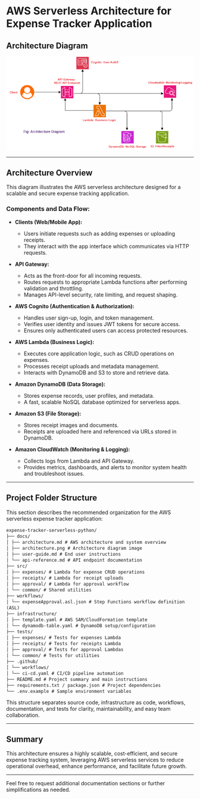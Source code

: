 # AWS Serverless Architecture for Expense Tracker Application

## Architecture Diagram

![Serverless Architecture Diagram](architecture.png)

---

## Architecture Overview

This diagram illustrates the AWS serverless architecture designed for a scalable and secure expense tracking application.

### Components and Data Flow:

- **Clients (Web/Mobile App):**
  - Users initiate requests such as adding expenses or uploading receipts.
  - They interact with the app interface which communicates via HTTP requests.

- **API Gateway:**
  - Acts as the front-door for all incoming requests.
  - Routes requests to appropriate Lambda functions after performing validation and throttling.
  - Manages API-level security, rate limiting, and request shaping.

- **AWS Cognito (Authentication & Authorization):**
  - Handles user sign-up, login, and token management.
  - Verifies user identity and issues JWT tokens for secure access.
  - Ensures only authenticated users can access protected resources.

- **AWS Lambda (Business Logic):**
  - Executes core application logic, such as CRUD operations on expenses.
  - Processes receipt uploads and metadata management.
  - Interacts with DynamoDB and S3 to store and retrieve data.

- **Amazon DynamoDB (Data Storage):**
  - Stores expense records, user profiles, and metadata.
  - A fast, scalable NoSQL database optimized for serverless apps.

- **Amazon S3 (File Storage):**
  - Stores receipt images and documents.
  - Receipts are uploaded here and referenced via URLs stored in DynamoDB.

- **Amazon CloudWatch (Monitoring & Logging):**
  - Collects logs from Lambda and API Gateway.
  - Provides metrics, dashboards, and alerts to monitor system health and troubleshoot issues.

---

## Project Folder Structure

This section describes the recommended organization for the AWS serverless expense tracker application:
```
expense-tracker-serverless-python/
├── docs/
│ ├── architecture.md # AWS architecture and system overview
│ ├── architecture.png # Architecture diagram image
│ ├── user-guide.md # End user instructions
│ └── api-reference.md # API endpoint documentation
├── src/
│ ├── expenses/ # Lambda for expense CRUD operations
│ ├── receipts/ # Lambda for receipt uploads
│ ├── approval/ # Lambda for approval workflow
│ └── common/ # Shared utilities
├── workflows/
│ └── expenseApproval.asl.json # Step Functions workflow definition (ASL)
├── infrastructure/
│ ├── template.yaml # AWS SAM/CloudFormation template
│ └── dynamodb-table.yaml # DynamoDB setup/configuration
├── tests/
│ ├── expenses/ # Tests for expenses Lambda
│ ├── receipts/ # Tests for receipts Lambda
│ ├── approval/ # Tests for approval Lambdas
│ └── common/ # Tests for utilities
├── .github/
│ └── workflows/
│ └── ci-cd.yaml # CI/CD pipeline automation
├── README.md # Project summary and main instructions
├── requirements.txt / package.json # Project dependencies
└── .env.example # Sample environment variables
```

This structure separates source code, infrastructure as code, workflows, documentation, and tests for clarity, maintainability, and easy team collaboration.

---

## Summary

This architecture ensures a highly scalable, cost-efficient, and secure expense tracking system, leveraging AWS serverless services to reduce operational overhead, enhance performance, and facilitate future growth.

---

Feel free to request additional documentation sections or further simplifications as needed.
